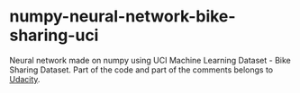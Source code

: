 # numpy-neural-network-bike-sharing-uci
Neural network made on numpy using UCI Machine Learning Dataset - Bike Sharing Dataset. Part of the code and part of the comments belongs to [Udacity](https://www.udacity.com).
